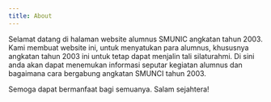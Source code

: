```yaml
---
title: About
---
```


Selamat datang di halaman website alumnus SMUNIC angkatan tahun 2003. Kami membuat website ini, untuk menyatukan para alumnus, khususnya angkatan tahun 2003 ini untuk tetap dapat menjalin tali silaturahmi. Di sini anda akan dapat menemukan informasi seputar kegiatan alumnus dan bagaimana cara bergabung angkatan SMUNCI tahun 2003. 

Semoga dapat bermanfaat bagi semuanya. Salam sejahtera!
